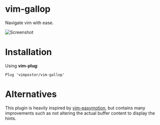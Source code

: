 # vim-gallop

Navigate vim with ease.

![Screenshot](https://github.com/vimpostor/vim-gallop/assets/21310755/74e04dac-167d-4df1-8c0d-5ba1caed5482)

# Installation

Using **vim-plug**:

```vim
Plug 'vimpostor/vim-gallop'
```

# Alternatives

This plugin is heavily inspired by [vim-easymotion](https://github.com/easymotion/vim-easymotion), but contains many improvements such as not altering the actual buffer content to display the hints.
